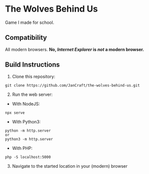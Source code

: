 # The Wolves Behind Us
Game I made for school.

## Compatibility
All modern browsers.
**No, *Internet Explorer* is *not* a modern browser.**

## Build Instructions
1. Clone this repository:
```
git clone https://github.com/JanCraft/the-wolves-behind-us.git
```

2. Run the web server:

* With NodeJS:
```
npx serve
```
* With Python3:
```
python -m http.server
or
python3 -m http.server
```
* With PHP:
```
php -S localhost:5000
```

3. Navigate to the started location in your (modern) browser